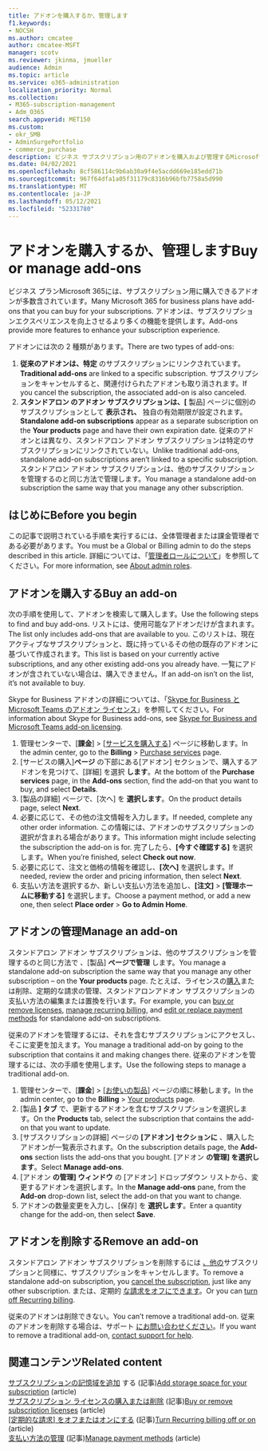 ```yaml
---
title: アドオンを購入するか、管理します
f1.keywords:
- NOCSH
ms.author: cmcatee
author: cmcatee-MSFT
manager: scotv
ms.reviewer: jkinma, jmueller
audience: Admin
ms.topic: article
ms.service: o365-administration
localization_priority: Normal
ms.collection:
- M365-subscription-management
- Adm_O365
search.appverid: MET150
ms.custom:
- okr_SMB
- AdminSurgePortfolio
- commerce_purchase
description: ビジネス サブスクリプション用のアドオンを購入および管理するMicrosoft 365を確認します。
ms.date: 04/02/2021
ms.openlocfilehash: 8cf586114c9b6ab30a9f4e5acdd669e185edd71b
ms.sourcegitcommit: 967f64dfa1a05f31179c8316b96bfb7758a5d990
ms.translationtype: MT
ms.contentlocale: ja-JP
ms.lasthandoff: 05/12/2021
ms.locfileid: "52331780"
---
```

# <a name="buy-or-manage-add-ons"></a><span data-ttu-id="c9b43-103">アドオンを購入するか、管理します</span><span class="sxs-lookup"><span data-stu-id="c9b43-103">Buy or manage add-ons</span></span>

<span data-ttu-id="c9b43-104">ビジネス プランMicrosoft 365には、サブスクリプション用に購入できるアドオンが多数含されています。</span><span class="sxs-lookup"><span data-stu-id="c9b43-104">Many Microsoft 365 for business plans have add-ons that you can buy for your subscriptions.</span></span> <span data-ttu-id="c9b43-105">アドオンは、サブスクリプションエクスペリエンスを向上させるより多くの機能を提供します。</span><span class="sxs-lookup"><span data-stu-id="c9b43-105">Add-ons provide more features to enhance your subscription experience.</span></span>

<span data-ttu-id="c9b43-106">アドオンには次の 2 種類があります。</span><span class="sxs-lookup"><span data-stu-id="c9b43-106">There are two types of add-ons:</span></span>

1. <span data-ttu-id="c9b43-107">**従来のアドオンは、特定** のサブスクリプションにリンクされています。</span><span class="sxs-lookup"><span data-stu-id="c9b43-107">**Traditional add-ons** are linked to a specific subscription.</span></span> <span data-ttu-id="c9b43-108">サブスクリプションをキャンセルすると、関連付けられたアドオンも取り消されます。</span><span class="sxs-lookup"><span data-stu-id="c9b43-108">If you cancel the subscription, the associated add-on is also canceled.</span></span>
2. <span data-ttu-id="c9b43-109">**スタンドアロン のアドオン サブスクリプションは、[** 製品] ページに個別のサブスクリプションとして **表示され、** 独自の有効期限が設定されます。</span><span class="sxs-lookup"><span data-stu-id="c9b43-109">**Standalone add-on subscriptions** appear as a separate subscription on the **Your products** page and have their own expiration date.</span></span> <span data-ttu-id="c9b43-110">従来のアドオンとは異なり、スタンドアロン アドオン サブスクリプションは特定のサブスクリプションにリンクされていない。</span><span class="sxs-lookup"><span data-stu-id="c9b43-110">Unlike traditional add-ons, standalone add-on subscriptions aren’t linked to a specific subscription.</span></span> <span data-ttu-id="c9b43-111">スタンドアロン アドオン サブスクリプションは、他のサブスクリプションを管理するのと同じ方法で管理します。</span><span class="sxs-lookup"><span data-stu-id="c9b43-111">You manage a standalone add-on subscription the same way that you manage any other subscription.</span></span>

## <a name="before-you-begin"></a><span data-ttu-id="c9b43-112">はじめに</span><span class="sxs-lookup"><span data-stu-id="c9b43-112">Before you begin</span></span>

<span data-ttu-id="c9b43-113">この記事で説明されている手順を実行するには、全体管理者または課金管理者である必要があります。</span><span class="sxs-lookup"><span data-stu-id="c9b43-113">You must be a Global or Billing admin to do the steps described in this article.</span></span> <span data-ttu-id="c9b43-114">詳細については、「[管理者ロールについて](../admin/add-users/about-admin-roles.md)」を参照してください。</span><span class="sxs-lookup"><span data-stu-id="c9b43-114">For more information, see [About admin roles](../admin/add-users/about-admin-roles.md).</span></span>

## <a name="buy-an-add-on"></a><span data-ttu-id="c9b43-115">アドオンを購入する</span><span class="sxs-lookup"><span data-stu-id="c9b43-115">Buy an add-on</span></span>

<span data-ttu-id="c9b43-116">次の手順を使用して、アドオンを検索して購入します。</span><span class="sxs-lookup"><span data-stu-id="c9b43-116">Use the following steps to find and buy add-ons.</span></span> <span data-ttu-id="c9b43-117">リストには、使用可能なアドオンだけが含まれます。</span><span class="sxs-lookup"><span data-stu-id="c9b43-117">The list only includes add-ons that are available to you.</span></span> <span data-ttu-id="c9b43-118">このリストは、現在アクティブなサブスクリプションと、既に持っているその他の既存のアドオンに基づいて作成されます。</span><span class="sxs-lookup"><span data-stu-id="c9b43-118">This list is based on your currently active subscriptions, and any other existing add-ons you already have.</span></span> <span data-ttu-id="c9b43-119">一覧にアドオンが含されていない場合は、購入できません。</span><span class="sxs-lookup"><span data-stu-id="c9b43-119">If an add-on isn’t on the list, it’s not available to buy.</span></span>

<span data-ttu-id="c9b43-120">Skype for Business アドオンの詳細については、「[Skype for Business と Microsoft Teams のアドオン ライセンス](/SkypeForBusiness/skype-for-business-and-microsoft-teams-add-on-licensing/skype-for-business-and-microsoft-teams-add-on-licensing)」を参照してください。</span><span class="sxs-lookup"><span data-stu-id="c9b43-120">For information about Skype for Business add-ons, see [Skype for Business and Microsoft Teams add-on licensing](/SkypeForBusiness/skype-for-business-and-microsoft-teams-add-on-licensing/skype-for-business-and-microsoft-teams-add-on-licensing).</span></span>

1. <span data-ttu-id="c9b43-121">管理センターで、[**課金**] \> [<a href="https://go.microsoft.com/fwlink/p/?linkid=868433" target="_blank">サービスを購入する</a>] ページに移動します。</span><span class="sxs-lookup"><span data-stu-id="c9b43-121">In the admin center, go to the **Billing** \> <a href="https://go.microsoft.com/fwlink/p/?linkid=868433" target="_blank">Purchase services</a> page.</span></span>
2. <span data-ttu-id="c9b43-122">[サービスの購入]**ページ** の下部にある[アドオン] セクションで、購入するアドオンを見つけて、[詳細] を選択 **します**。</span><span class="sxs-lookup"><span data-stu-id="c9b43-122">At the bottom of the **Purchase services** page, in the **Add-ons** section, find the add-on that you want to buy, and select **Details**.</span></span>
3. <span data-ttu-id="c9b43-123">[製品の詳細] ページで、[次へ] を **選択します**。</span><span class="sxs-lookup"><span data-stu-id="c9b43-123">On the product details page, select **Next**.</span></span>
4. <span data-ttu-id="c9b43-124">必要に応じて、その他の注文情報を入力します。</span><span class="sxs-lookup"><span data-stu-id="c9b43-124">If needed, complete any other order information.</span></span> <span data-ttu-id="c9b43-125">この情報には、アドオンのサブスクリプションの選択が含まれる場合があります。</span><span class="sxs-lookup"><span data-stu-id="c9b43-125">This information might include selecting the subscription the add-on is for.</span></span> <span data-ttu-id="c9b43-126">完了したら、**[今すぐ確認する]** を選択します。</span><span class="sxs-lookup"><span data-stu-id="c9b43-126">When you’re finished, select **Check out now**.</span></span>
5. <span data-ttu-id="c9b43-127">必要に応じて、注文と価格の情報を確認し、**[次へ]** を選択します。</span><span class="sxs-lookup"><span data-stu-id="c9b43-127">If needed, review the order and pricing information, then select **Next**.</span></span>
6. <span data-ttu-id="c9b43-128">支払い方法を選択するか、新しい支払い方法を追加し、**[注文]**  >  **[管理ホームに移動する]** を選択します。</span><span class="sxs-lookup"><span data-stu-id="c9b43-128">Choose a payment method, or add a new one, then select **Place order** > **Go to Admin Home**.</span></span>

## <a name="manage-an-add-on"></a><span data-ttu-id="c9b43-129">アドオンの管理</span><span class="sxs-lookup"><span data-stu-id="c9b43-129">Manage an add-on</span></span>

<span data-ttu-id="c9b43-130">スタンドアロン アドオン サブスクリプションは、他のサブスクリプションを管理するのと同じ方法で 、[製品] **ページで管理** します。</span><span class="sxs-lookup"><span data-stu-id="c9b43-130">You manage a standalone add-on subscription the same way that you manage any other subscription – on the **Your products** page.</span></span> <span data-ttu-id="c9b43-131">たとえば、ライセンスの[購入](licenses/buy-licenses.md)または削除、定期的な[](subscriptions/renew-your-subscription.md)請求の管理、スタンドアロン[](billing-and-payments/manage-payment-methods.md)アドオン サブスクリプションの支払い方法の編集または置換を行います。</span><span class="sxs-lookup"><span data-stu-id="c9b43-131">For example, you can [buy or remove licenses](licenses/buy-licenses.md), [manage recurring billing](subscriptions/renew-your-subscription.md), and [edit or replace payment methods](billing-and-payments/manage-payment-methods.md) for standalone add-on subscriptions.</span></span>

<span data-ttu-id="c9b43-132">従来のアドオンを管理するには、それを含むサブスクリプションにアクセスし、そこに変更を加えます。</span><span class="sxs-lookup"><span data-stu-id="c9b43-132">You manage a traditional add-on by going to the subscription that contains it and making changes there.</span></span> <span data-ttu-id="c9b43-133">従来のアドオンを管理するには、次の手順を使用します。</span><span class="sxs-lookup"><span data-stu-id="c9b43-133">Use the following steps to manage a traditional add-on.</span></span>
  
1. <span data-ttu-id="c9b43-134">管理センターで、[**課金**] \> [<a href="https://go.microsoft.com/fwlink/p/?linkid=842054" target="_blank">お使いの製品</a>] ページの順に移動します。</span><span class="sxs-lookup"><span data-stu-id="c9b43-134">In the admin center, go to the **Billing** \> <a href="https://go.microsoft.com/fwlink/p/?linkid=842054" target="_blank">Your products</a> page.</span></span>
2. <span data-ttu-id="c9b43-135">[製品 **] タブ** で、更新するアドオンを含むサブスクリプションを選択します。</span><span class="sxs-lookup"><span data-stu-id="c9b43-135">On the **Products** tab, select the subscription that contains the add-on that you want to update.</span></span>
3. <span data-ttu-id="c9b43-136">[サブスクリプションの詳細] ページの **[アドオン] セクションに** 、購入したアドオンが一覧表示されます。</span><span class="sxs-lookup"><span data-stu-id="c9b43-136">On the subscription details page, the **Add-ons** section lists the add-ons that you bought.</span></span> <span data-ttu-id="c9b43-137">[アドオン **の管理] を選択します**。</span><span class="sxs-lookup"><span data-stu-id="c9b43-137">Select **Manage add-ons**.</span></span>
4. <span data-ttu-id="c9b43-138">[アドオン **の管理] ウィンドウ** の [アドオン] ドロップダウン リストから、変更するアドオンを選択します。</span><span class="sxs-lookup"><span data-stu-id="c9b43-138">In the **Manage add-ons** pane, from the **Add-on** drop-down list, select the add-on that you want to change.</span></span>
5. <span data-ttu-id="c9b43-139">アドオンの数量変更を入力し、[保存] を **選択します**。</span><span class="sxs-lookup"><span data-stu-id="c9b43-139">Enter a quantity change for the add-on, then select **Save**.</span></span>

## <a name="remove-an-add-on"></a><span data-ttu-id="c9b43-140">アドオンを削除する</span><span class="sxs-lookup"><span data-stu-id="c9b43-140">Remove an add-on</span></span>

<span data-ttu-id="c9b43-141">スタンドアロン アドオン サブスクリプションを削除するには [、他の](subscriptions/cancel-your-subscription.md)サブスクリプションと同様に、サブスクリプションをキャンセルします。</span><span class="sxs-lookup"><span data-stu-id="c9b43-141">To remove a standalone add-on subscription, you [cancel the subscription](subscriptions/cancel-your-subscription.md), just like any other subscription.</span></span> <span data-ttu-id="c9b43-142">または、定期的 [な請求をオフにできます](subscriptions/renew-your-subscription.md)。</span><span class="sxs-lookup"><span data-stu-id="c9b43-142">Or you can [turn off Recurring billing](subscriptions/renew-your-subscription.md).</span></span>

<span data-ttu-id="c9b43-143">従来のアドオンは削除できない。</span><span class="sxs-lookup"><span data-stu-id="c9b43-143">You can’t remove a traditional add-on.</span></span> <span data-ttu-id="c9b43-144">従来のアドオンを削除する場合は、サポート [にお問い合わせください](../business-video/get-help-support.md)。</span><span class="sxs-lookup"><span data-stu-id="c9b43-144">If you want to remove a traditional add-on, [contact support for help](../business-video/get-help-support.md).</span></span>
  
## <a name="related-content"></a><span data-ttu-id="c9b43-145">関連コンテンツ</span><span class="sxs-lookup"><span data-stu-id="c9b43-145">Related content</span></span>

<span data-ttu-id="c9b43-146">[サブスクリプションの記憶域を追加](add-storage-space.md) する (記事)</span><span class="sxs-lookup"><span data-stu-id="c9b43-146">[Add storage space for your subscription](add-storage-space.md) (article)</span></span>\
<span data-ttu-id="c9b43-147">[サブスクリプション ライセンスの購入または削除](licenses/buy-licenses.md) (記事)</span><span class="sxs-lookup"><span data-stu-id="c9b43-147">[Buy or remove subscription licenses](licenses/buy-licenses.md) (article)</span></span>\
<span data-ttu-id="c9b43-148">[[定期的な請求] をオフまたはオンにする](subscriptions/renew-your-subscription.md#turn-recurring-billing-off-or-on) (記事)</span><span class="sxs-lookup"><span data-stu-id="c9b43-148">[Turn Recurring billing off or on](subscriptions/renew-your-subscription.md#turn-recurring-billing-off-or-on) (article)</span></span>\
<span data-ttu-id="c9b43-149">[支払い方法の管理](billing-and-payments/manage-payment-methods.md) (記事)</span><span class="sxs-lookup"><span data-stu-id="c9b43-149">[Manage payment methods](billing-and-payments/manage-payment-methods.md) (article)</span></span>
